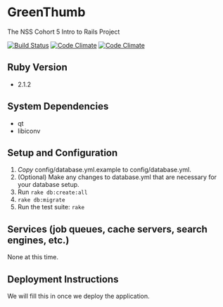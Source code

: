 GreenThumb
==========

The NSS Cohort 5 Intro to Rails Project

[![Build Status](https://travis-ci.org/elizabrock/greenthumb.png?branch=master)](https://travis-ci.org/elizabrock/greenthumb)
[![Code Climate](https://codeclimate.com/github/elizabrock/greenthumb.png)](https://codeclimate.com/github/elizabrock/greenthumb)
[![Code Climate](https://codeclimate.com/github/elizabrock/greenthumb/coverage.png)](https://codeclimate.com/github/elizabrock/greenthumb)

## Ruby Version

* 2.1.2

## System Dependencies

* qt
* libiconv

## Setup and Configuration

1. _Copy_ config/database.yml.example to config/database.yml.
2. (Optional) Make any changes to database.yml that are necessary for your database setup.
3. Run `rake db:create:all`
4. `rake db:migrate`
5. Run the test suite: `rake`

## Services (job queues, cache servers, search engines, etc.)

None at this time.

## Deployment Instructions

We will fill this in once we deploy the application.
